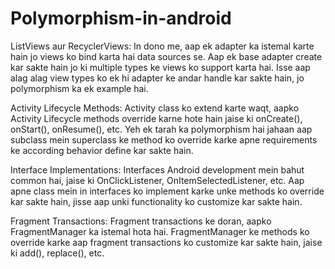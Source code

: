 # Polymorphism-in-android
ListViews aur RecyclerViews: In dono me, aap ek adapter ka istemal karte hain jo views ko bind karta hai data sources se. Aap ek base adapter create kar sakte hain jo ki multiple types ke views ko support karta hai. Isse aap alag alag view types ko ek hi adapter ke andar handle kar sakte hain, jo polymorphism ka ek example hai.

Activity Lifecycle Methods: Activity class ko extend karte waqt, aapko Activity Lifecycle methods override karne hote hain jaise ki onCreate(), onStart(), onResume(), etc. Yeh ek tarah ka polymorphism hai jahaan aap subclass mein superclass ke method ko override karke apne requirements ke according behavior define kar sakte hain.

Interface Implementations: Interfaces Android development mein bahut common hai, jaise ki OnClickListener, OnItemSelectedListener, etc. Aap apne class mein in interfaces ko implement karke unke methods ko override kar sakte hain, jisse aap unki functionality ko customize kar sakte hain.

Fragment Transactions: Fragment transactions ke doran, aapko FragmentManager ka istemal hota hai. FragmentManager ke methods ko override karke aap fragment transactions ko customize kar sakte hain, jaise ki add(), replace(), etc.


